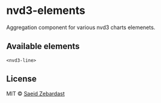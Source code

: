 # nvd3-elements

Aggregation component for various nvd3 charts elemenets.

## Available elements
```
<nvd3-line>
```

## License

MIT © [Saeid Zebardast](http://zebardast.com)
